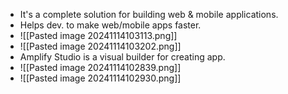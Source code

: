 * It's a complete solution for building web & mobile applications.
* Helps dev. to make web/mobile apps faster.
* ![[Pasted image 20241114103113.png]]
* ![[Pasted image 20241114103202.png]]
* Amplify Studio is a visual builder for creating app.
* ![[Pasted image 20241114102839.png]]
* ![[Pasted image 20241114102930.png]]